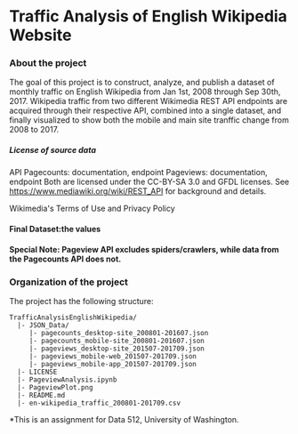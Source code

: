 # Traffic Analysis of English Wikipedia Website

### About the project
The goal of this project is to construct, analyze, and publish a dataset of monthly traffic on English Wikipedia from Jan 1st, 2008 through Sep 30th, 2017. Wikipedia traffic from two different Wikimedia REST API endpoints are acquired through their respective API, combined into a single dataset, and finally visualized to show both the mobile and main site tranffic change from 2008 to 2017.

##### License of source data
API
Pagecounts: documentation, endpoint
Pageviews: documentation, endpoint
Both are licensed under the CC-BY-SA 3.0 and GFDL licenses.
See https://www.mediawiki.org/wiki/REST_API for background and details.

Wikimedia's Terms of Use and Privacy Policy

#### Final Dataset:the values
#### Special Note: Pageview API excludes spiders/crawlers, while data from the Pagecounts API does not.

### Organization of the project

The project has the following structure:

```
TrafficAnalysisEnglishWikipedia/
  |- JSON_Data/
     |- pagecounts_desktop-site_200801-201607.json
     |- pagecounts_mobile-site_200801-201607.json 
     |- pageviews_desktop-site_201507-201709.json
     |- pageviews_mobile-web_201507-201709.json
     |- pageviews_mobile-app_201507-201709.json
  |- LICENSE
  |- PageviewAnalysis.ipynb
  |- PageviewPlot.png
  |- README.md
  |- en-wikipedia_traffic_200801-201709.csv
```
*This is an assignment for Data 512, University of Washington.

